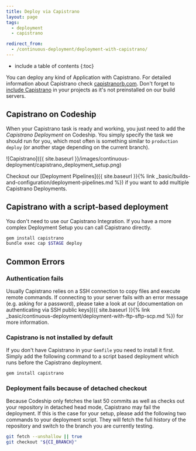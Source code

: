 ```yaml
---
title: Deploy via Capistrano
layout: page
tags:
  - deployment
  - capistrano

redirect_from:
  - /continuous-deployment/deployment-with-capistrano/
---
```


* include a table of contents
{:toc}

You can deploy any kind of Application with Capistrano. For detailed information about Capistrano check [capistranorb.com](http://capistranorb.com). Don't forget to [include Capistrano](#capistrano-is-not-installed-by-default) in your projects as it's not preinstalled on our build servers.

## Capistrano on Codeship

When your Capistrano task is ready and working, you just need to add the _Capistrano Deployment_ on Codeship. You simply specify the task we should run for you, which most often is something similar to `production deploy` (or another stage depending on the current branch).

![Capistrano]({{ site.baseurl }}/images/continuous-deployment/capistrano_deployment_setup.png)

Checkout our [Deployment Pipelines]({{ site.baseurl }}{% link _basic/builds-and-configuration/deployment-pipelines.md %}) if you want to add multiple Capistrano Deployments.

## Capistrano with a script-based deployment

You don't need to use our Capistrano Integration. If you have a more complex Deployment Setup you can call Capistrano directly.

```bash
gem install capistrano
bundle exec cap $STAGE deploy
```

## Common Errors

### Authentication fails

Usually Capistrano relies on a SSH connection to copy files and execute remote commands. If connecting to your server fails with an error message (e.g. asking for a password), please take a look at our [documentation on authenticating via SSH public keys]({{ site.baseurl }}{% link _basic/continuous-deployment/deployment-with-ftp-sftp-scp.md %}) for more information.

### Capistrano is not installed by default

If you don't have Capistrano in your `Gemfile` you need to install it first. Simply add the following command to a script based deployment which runs before the Capistrano deployment.

```bash
gem install capistrano
```

### Deployment fails because of detached checkout

Because Codeship only fetches the last 50 commits as well as checks out your repository in detached head mode, Capistrano may fail the deployment. If this is the case for your setup, please add the following two commands to your deployment script. They will fetch the full history of the repository and switch to the branch you are currently testing.

```bash
git fetch --unshallow || true
git checkout "${CI_BRANCH}"
```
